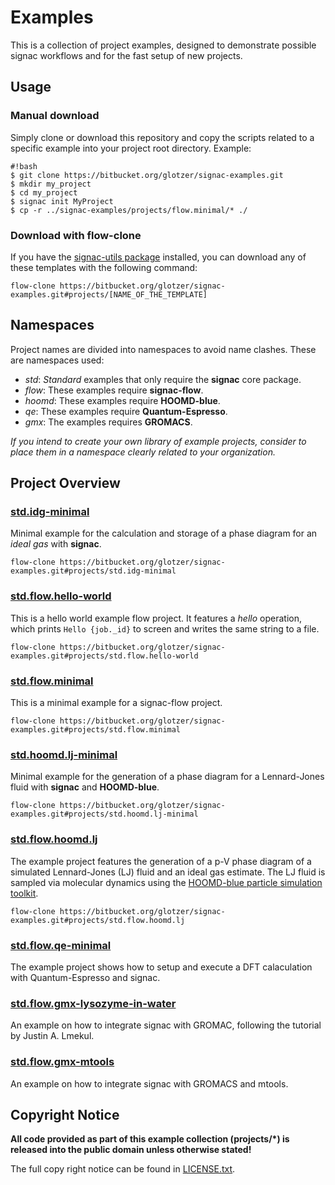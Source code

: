 # Examples

This is a collection of project examples, designed to demonstrate possible signac workflows and for the fast setup of new projects.

## Usage

### Manual download

Simply clone or download this repository and copy the scripts related to a specific example into your project root directory.
Example:

```
#!bash
$ git clone https://bitbucket.org/glotzer/signac-examples.git
$ mkdir my_project
$ cd my_project
$ signac init MyProject
$ cp -r ../signac-examples/projects/flow.minimal/* ./
```

### Download with flow-clone

If you have the [signac-utils package](https://bitbucket.org/glotzer/signac-utils) installed, you can download any of these templates with the following command:

```flow-clone https://bitbucket.org/glotzer/signac-examples.git#projects/[NAME_OF_THE_TEMPLATE]```

## Namespaces

Project names are divided into namespaces to avoid name clashes.
These are namespaces used:

  * *std*: *Standard* examples that only require the **signac** core package.
  * *flow*: These examples require **signac-flow**.
  * *hoomd*: These examples require **HOOMD-blue**.
  * *qe*: These examples require **Quantum-Espresso**.
  * *gmx*: The examples requires **GROMACS**.

*If you intend to create your own library of example projects, consider to place them in a namespace clearly related to your organization.*

## Project Overview

### [std.idg-minimal](std.idg-minimal/)

Minimal example for the calculation and storage of a phase diagram for an *ideal gas* with **signac**.

    flow-clone https://bitbucket.org/glotzer/signac-examples.git#projects/std.idg-minimal

### [std.flow.hello-world](std.flow.hello-world/)

This is a hello world example flow project.
It features a *hello* operation, which prints `Hello {job._id}` to screen and writes the same string to a file.

    flow-clone https://bitbucket.org/glotzer/signac-examples.git#projects/std.flow.hello-world

### [std.flow.minimal](std.flow.minimal/)

This is a minimal example for a signac-flow project.

    flow-clone https://bitbucket.org/glotzer/signac-examples.git#projects/std.flow.minimal

### [std.hoomd.lj-minimal](std.hoomd.lj-minimal/)

Minimal example for the generation of a phase diagram for a Lennard-Jones fluid with **signac** and **HOOMD-blue**.

    flow-clone https://bitbucket.org/glotzer/signac-examples.git#projects/std.hoomd.lj-minimal

### [std.flow.hoomd.lj](std.flow.hoomd.lj/)

The example project features the generation of a p-V phase diagram of a simulated Lennard-Jones (LJ) fluid and an ideal gas estimate.
The LJ fluid is sampled via molecular dynamics using the [HOOMD-blue particle simulation toolkit](https://glotzerlab.engin.umich.edu/hoomd-blue/).

    flow-clone https://bitbucket.org/glotzer/signac-examples.git#projects/std.flow.hoomd.lj

### [std.flow.qe-minimal](std.flow.qe-minimal/)

The example project shows how to setup and execute a DFT calaculation with Quantum-Espresso and signac.

### [std.flow.gmx-lysozyme-in-water](std.flow.gmx-lysozyme-in-water)

An example on how to integrate signac with GROMAC, following the tutorial by Justin A. Lmekul.

### [std.flow.gmx-mtools](std.flow.gmx-mtools/)

An example on how to integrate signac with GROMACS and mtools.

## Copyright Notice

**All code provided as part of this example collection (projects/*) is released into the public domain unless otherwise stated!**

The full copy right notice can be found in [LICENSE.txt](LICENSE.txt).
